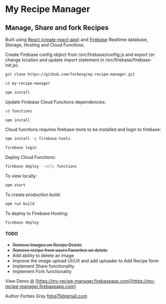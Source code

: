 # My Recipe Manager

## Manage, Share and fork Recipes

Built using [React (create-react-app)](https://github.com/facebookincubator/create-react-app) and [Firebase](https://firebase.google.com) Realtime database, Storage, Hosting and Cloud Functions.

Create Firebase config object from /src/firebase/config.js and export (or change location and update import statement in /src/firebase/firebase-init.js).

```bash
git clone https://github.com/forbesg/my-recipe-manager.git

cd my-recipe-manager

npm install
```

Update Firebase Cloud Functions dependencies:

```bash
cd functions

npm install
```

Cloud functions requires firebase-tools to be installed and login to firebase:

```bash
npm install -g firebase-tools

firebase login
```

Deploy Cloud Functions:

```bash
firebase deploy --only functions
```

To view locally:

```bash
npm start
```

To create production build:

```bash
npm run build
```

To deploy to Firebase Hosting:

```bash
firebase deploy
```


#### TODO

- ~~Remove Images on Recipe Delete~~
- ~~Remove recipe from users Favorites on delete~~
- Add ability to delete an image
- Improve the image upload UI/UX and add uploader to Add Recipe form
- Implement Share functionality
- Implement Fork functionality

View Demo @ [https://my-recipe-manager.firebaseapp.com](https://my-recipe-manager.firebaseapp.com)


Author Forbes Gray <fnbg75@gmail.com>
